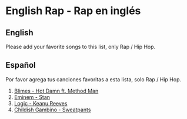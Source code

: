 # English Rap - Rap en inglés

## English
Please add your favorite songs to this list, only Rap / Hip Hop. 

## Español
Por favor agrega tus canciones favoritas a esta lista, solo Rap / Hip Hop.

1. [Blimes - Hot Damn ft. Method Man](https://www.youtube.com/watch?v=Zd8_JJPL2k0)
2. [Eminem - Stan](https://www.youtube.com/watch?v=gOMhN-hfMtY)
3. [Logic - Keanu Reeves](https://www.youtube.com/watch?v=6-zRqxl5Gkk)
4. [Childish Gambino - Sweatpants](https://www.youtube.com/watch?v=ExVtrghW5Y4)